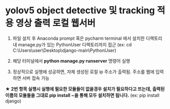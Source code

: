 # yolov5 object detective 및 tracking 적용 영상 출력 로컬 웹서버

1. 파일 설치 후 Anaconda prompt 혹은 pycharm terminal 에서 설치한 디렉토리내 manage.py가 있는 PythonUser 디렉토리까지 접근
(ex: cd C:\Users\user\Desktop\django-main\PythonUser)

2. 해당 터미널에서 **python manage.py runserver** 명령어 실행

3. 정상적으로 실행에 성공하면, 자체 생성된 로컬 ip 주소가 출력됨. 주소를 웹에 입력하면 서버 접속 가능





**★ 2번 항목 실행시 실행에 필요한 모듈들이 없을경우 설치가 필요하다고 뜨는데, 출력된 이름의 모듈들을 그대로 pip install ~을 통해 모두 설치하면 됩니다.**
(ex: pip install django)
